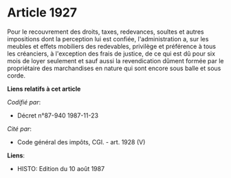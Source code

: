 # Article 1927

Pour le recouvrement des droits, taxes, redevances, soultes et autres impositions dont la perception lui est confiée,
l'administration a, sur les meubles et effets mobiliers des redevables, privilège et préférence à tous les créanciers, à
l'exception des frais de justice, de ce qui est dû pour six mois de loyer seulement et sauf aussi la revendication dûment
formée par le propriétaire des marchandises en nature qui sont encore sous balle et sous corde.

**Liens relatifs à cet article**

_Codifié par_:

  - Décret n°87-940 1987-11-23

_Cité par_:

  - Code général des impôts, CGI. - art. 1928 (V)

**Liens**:

  - HISTO: Edition du 10 août 1987
